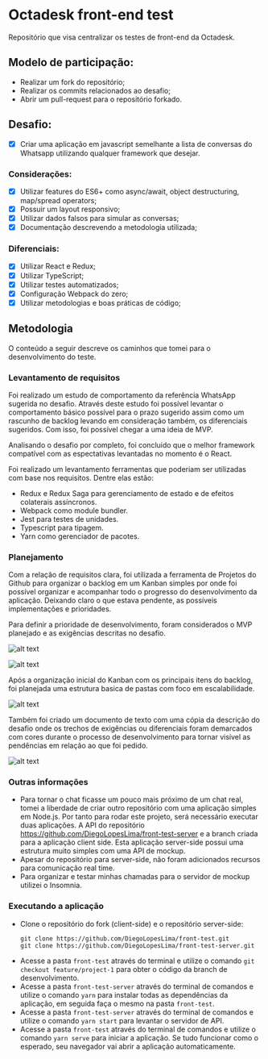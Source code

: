 # Octadesk front-end test
Repositório que visa centralizar os testes de front-end da Octadesk.

## Modelo de participação:

- Realizar um fork do repositório;
- Realizar os commits relacionados ao desafio;
- Abrir um pull-request para o repositório forkado.

## Desafio:
- [x] Criar uma aplicação em javascript semelhante a lista de conversas do Whatsapp utilizando qualquer framework que desejar.

### Considerações:
- [x] Utilizar features do ES6+ como async/await, object destructuring, map/spread operators;
- [x] Possuir um layout responsivo;
- [x] Utilizar dados falsos para simular as conversas;
- [x] Documentação descrevendo a metodologia utilizada;

### Diferenciais:
- [x] Utilizar React e Redux;
- [x] Utilizar TypeScript;
- [x] Utilizar testes automatizados;
- [x] Configuração Webpack do zero;
- [x] Utilizar metodologias e boas práticas de código;

## Metodologia
O conteúdo a seguir descreve os caminhos que tomei para o desenvolvimento do teste.

### Levantamento de requisitos
Foi realizado um estudo de comportamento da referência WhatsApp sugerida no desafio. Através deste estudo foi possível levantar o comportamento básico possível para o prazo sugerido assim como um rascunho de backlog levando em consideração também, os diferenciais sugeridos. Com isso, foi possível chegar a uma ideia de MVP.

Analisando o desafio por completo, foi concluido que o melhor framework compatível com as espectativas levantadas no momento é o React.

Foi realizado um levantamento ferramentas que poderiam ser utilizadas com base nos requisitos. Dentre elas estão:

- Redux e Redux Saga para gerenciamento de estado e de efeitos colaterais assíncronos.
- Webpack como module bundler.
- Jest para testes de unidades.
- Typescript para tipagem.
- Yarn como gerenciador de pacotes.

### Planejamento
Com a relação de requisitos clara, foi utilizada a ferramenta de Projetos do Github para organizar o backlog em um Kanban simples por onde foi possível organizar e acompanhar todo o progresso do desenvolvimento da aplicação. Deixando claro o que estava pendente, as possíveis implementações e prioridades.

Para definir a prioridade de desenvolvimento, foram considerados o MVP planejado e as exigências descritas no desafio.

![alt text](https://i.imgur.com/SgnKDlF.png)

![alt text](https://i.imgur.com/gK2czrM.png)

Após a organização inicial do Kanban com os principais itens do backlog, foi planejada uma estrutura basica de pastas com foco em escalabilidade.

![alt text](https://i.imgur.com/w5BAa08.png)

Também foi criado um documento de texto com uma cópia da descrição do desafio onde os trechos de exigências ou diferenciais foram demarcados com cores durante o processo de desenvolvimento para tornar visível as pendências em relação ao que foi pedido.

![alt text](https://i.imgur.com/sAAknsb.png)

### Outras informações

- Para tornar o chat ficasse um pouco mais próximo de um chat real, tomei a liberdade de criar outro repositório com uma aplicação simples em Node.js. Por tanto para rodar este projeto, será necessário executar duas aplicações. A API do repositório https://github.com/DiegoLopesLima/front-test-server e a branch criada para a aplicação client side. Esta aplicação server-side possui uma estrutura muito simples com uma API de mockup.
- Apesar do repositório para server-side, não foram adicionados recursos para comunicação real time.
- Para organizar e testar minhas chamadas para o servidor de mockup utilizei o Insomnia.

### Executando a aplicação

- Clone o repositório do fork (client-side) e o repositório server-side:
  ```
  git clone https://github.com/DiegoLopesLima/front-test.git
  git clone https://github.com/DiegoLopesLima/front-test-server.git
  ```
- Acesse a pasta `front-test` através do terminal e utilize o comando `git checkout feature/project-1` para obter o código da branch de desenvolvimento.
- Acesse a pasta `front-test-server` através do terminal de comandos e utilize o comando `yarn` para instalar todas as dependências da aplicação, em seguida faça o mesmo na pasta `front-test`.
- Acesse a pasta `front-test-server` através do terminal de comandos e utilize o comando `yarn start` para levantar o servidor de API.
- Acesse a pasta `front-test` através do terminal de comandos e utilize o comando `yarn serve` para iniciar a aplicação. Se tudo funcionar como o esperado, seu navegador vai abrir a aplicação automaticamente.
